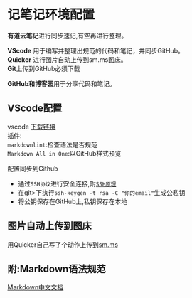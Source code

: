# 记笔记环境配置

**有道云笔记**进行同步速记,有空再进行整理。  

**VScode** 用于编写并整理出规范的代码和笔记，并同步GitHub。  
**Quicker** 进行图片自动上传到sm.ms图床。  
**Git**上传到GitHub必须下载  

**GitHub和博客园**用于分享代码和笔记。  

## VScode配置

vscode [下载链接](https://code.visualstudio.com/Download)  
插件:  
`markdownlint`:检查语法是否规范  
`Markdown All in One`:以GitHub样式预览  

配置同步到Github

- 通过`SSH协议`进行安全连接,附[`SSH原理`](https://www.cnblogs.com/diffx/p/9553587.html)
- 在git>下执行`ssh-keygen -t rsa -C "你的email"`生成公私钥
- 将公钥保存在GitHub上,私钥保存在本地  

## 图片自动上传到图床

用Quicker自己写了个动作上传到[sm.ms](https://sm.ms/)  

## 附:Markdown语法规范

[Markdown中文文档](https://markdown-zh.readthedocs.io/en/latest/)  
